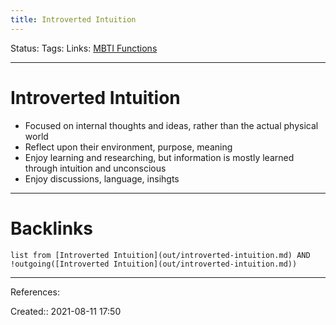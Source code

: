 ```yaml
---
title: Introverted Intuition
---
```

Status: 
Tags: 
Links: [MBTI Functions](out/mbti-functions.md)
___
# Introverted Intuition
- Focused on internal thoughts and ideas, rather than the actual physical world
- Reflect upon their environment, purpose, meaning
- Enjoy learning and researching, but information is mostly learned through intuition and unconscious
- Enjoy discussions, language, insihgts
___
# Backlinks
```dataview
list from [Introverted Intuition](out/introverted-intuition.md) AND !outgoing([Introverted Intuition](out/introverted-intuition.md))
```
___
References:

Created:: 2021-08-11 17:50

